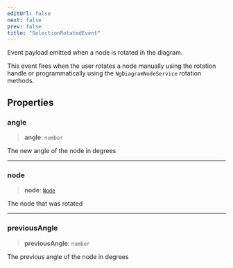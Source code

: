 ```yaml
---
editUrl: false
next: false
prev: false
title: "SelectionRotatedEvent"
---
```


Event payload emitted when a node is rotated in the diagram.

This event fires when the user rotates a node manually using the rotation handle
or programmatically using the `NgDiagramNodeService` rotation methods.

## Properties

### angle

> **angle**: `number`

The new angle of the node in degrees

***

### node

> **node**: [`Node`](/docs/api/types/node/)

The node that was rotated

***

### previousAngle

> **previousAngle**: `number`

The previous angle of the node in degrees
